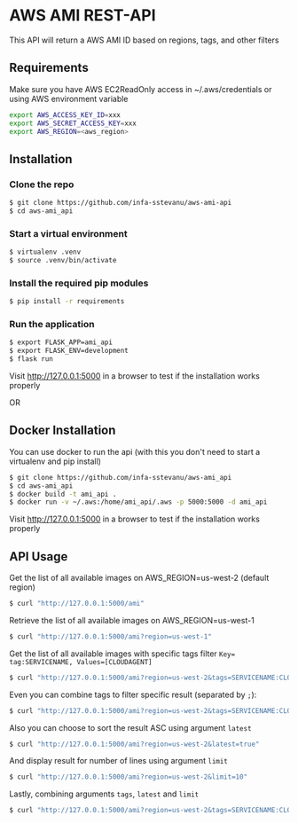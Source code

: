 # AWS AMI REST-API

This API will return a AWS AMI ID based on regions, tags, and other filters

## Requirements
Make sure you have AWS EC2ReadOnly access in ~/.aws/credentials
or using AWS environment variable

```bash
export AWS_ACCESS_KEY_ID=xxx
export AWS_SECRET_ACCESS_KEY=xxx
export AWS_REGION=<aws_region>
```

## Installation

### Clone the repo

```bash
$ git clone https://github.com/infa-sstevanu/aws-ami-api
$ cd aws-ami_api
```

### Start a virtual environment

```bash
$ virtualenv .venv
$ source .venv/bin/activate
```

### Install the required pip modules

```bash
$ pip install -r requirements
```

### Run the application

```bash
$ export FLASK_APP=ami_api
$ export FLASK_ENV=development
$ flask run
```

Visit http://127.0.0.1:5000 in a browser to test if the installation works properly

OR

## Docker Installation

You can use docker to run the api (with this you don't need to start a virtualenv and pip install)

```bash
$ git clone https://github.com/infa-sstevanu/aws-ami_api
$ cd aws-ami_api
$ docker build -t ami_api .
$ docker run -v ~/.aws:/home/ami_api/.aws -p 5000:5000 -d ami_api
```

Visit http://127.0.0.1:5000 in a browser to test if the installation works properly

## API Usage

Get the list of all available images on AWS_REGION=us-west-2 (default region)
```bash
$ curl "http://127.0.0.1:5000/ami"
```

Retrieve the list of all available images on AWS_REGION=us-west-1
```bash
$ curl "http://127.0.0.1:5000/ami?region=us-west-1"
```

Get the list of all available images with specific tags filter `Key= tag:SERVICENAME, Values=[CLOUDAGENT]`
```bash
$ curl "http://127.0.0.1:5000/ami?region=us-west-2&tags=SERVICENAME:CLOUDAGENT"
```

Even you can combine tags to filter specific result (separated by `;`):
```bash
$ curl "http://127.0.0.1:5000/ami?region=us-west-2&tags=SERVICENAME:CLOUDAGENT;VERSION:v0.1"
```

Also you can choose to sort the result ASC using argument `latest`
```bash
$ curl "http://127.0.0.1:5000/ami?region=us-west-2&latest=true"
```

And display result for number of lines using argument `limit`
```bash
$ curl "http://127.0.0.1:5000/ami?region=us-west-2&limit=10"
```

Lastly, combining arguments `tags`, `latest` and `limit`
```bash
$ curl "http://127.0.0.1:5000/ami?region=us-west-2&tags=SERVICENAME:CLOUDAGENT;VERSION:v0.1&latest=true&limit=10"
```

